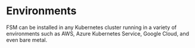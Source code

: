 # Environments

FSM can be installed in any Kubernetes cluster running in a variety of environments such as AWS, Azure Kubernetes Service, Google Cloud, and even bare metal.